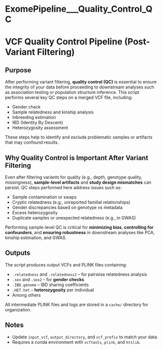 # ExomePipeline___Quality_Control_QC

# VCF Quality Control Pipeline (Post-Variant Filtering)

## Purpose
After performing variant filtering, **quality control (QC)** is essential to ensure the integrity of your data before proceeding to downstream analyses such as association testing or population structure inference. This script performs several key QC steps on a merged VCF file, including:

- Gender check  
- Sample relatedness and kinship analysis  
- Inbreeding estimation  
- IBD (Identity By Descent)  
- Heterozygosity assessment  

These steps help to identify and exclude problematic samples or artifacts that may confound results.

## Why Quality Control is Important After Variant Filtering

Even after filtering variants for quality (e.g., depth, genotype quality, missingness), **sample-level artifacts** and **study design mismatches** can persist. QC steps performed here address issues such as:

- Sample contamination or swaps  
- Cryptic relatedness (e.g., unreported familial relationships)  
- Gender discrepancies based on genotype vs metadata  
- Excess heterozygosity  
- Duplicate samples or unexpected relatedness (e.g., in GWAS)  

Performing sample-level QC is critical for **minimizing bias**, **controlling for confounders**, and **ensuring robustness** in downstream analyses like PCA, kinship estimation, and GWAS.


## Outputs

The script produces output VCFs and PLINK files containing:

- `.relatedness` and `.relatedness2` – for pairwise relatedness analysis  
- `.sex` and `.sex2` – for **gender checks**  
- `.IBD.genome` – IBD sharing coefficients  
- `.HET.het` – **heterozygosity** per individual
-  Among others

All intermediate PLINK files and logs are stored in a `cache/` directory for organization.

## Notes

- Update `input_vcf`, `output_directory`, and `vcf_prefix` to match your data.  
- Requires a conda environment with `vcftools`, `plink`, and `htslib`.  
